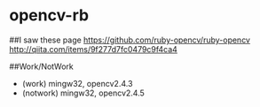 opencv-rb
=========

##I saw these page
https://github.com/ruby-opencv/ruby-opencv
http://qiita.com/items/9f277d7fc0479c9f4ca4

##Work/NotWork
- (work) mingw32, opencv2.4.3
- (notwork) mingw32, opencv2.4.5

